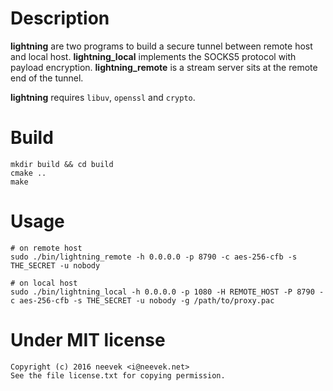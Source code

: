 Description
===========
**lightning** are two programs to build a secure tunnel between remote host
and local host. **lightning_local** implements the SOCKS5 protocol with payload
encryption. **lightning_remote** is a stream server sits at the remote end of
the tunnel.

**lightning** requires `libuv`, `openssl` and `crypto`.

Build
=====

    mkdir build && cd build
    cmake ..
    make

Usage
=====

    # on remote host
    sudo ./bin/lightning_remote -h 0.0.0.0 -p 8790 -c aes-256-cfb -s THE_SECRET -u nobody

    # on local host
    sudo ./bin/lightning_local -h 0.0.0.0 -p 1080 -H REMOTE_HOST -P 8790 -c aes-256-cfb -s THE_SECRET -u nobody -g /path/to/proxy.pac

Under MIT license
=================
```
Copyright (c) 2016 neevek <i@neevek.net>
See the file license.txt for copying permission.
```
